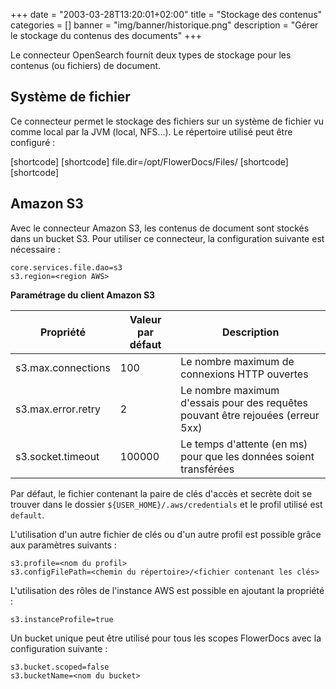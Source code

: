 +++
date = "2003-03-28T13:20:01+02:00"
title = "Stockage des contenus"
categories = []
banner = "img/banner/historique.png"
description = "Gérer le stockage du contenus des documents"
+++

Le connecteur OpenSearch fournit deux types de stockage pour les contenus (ou fichiers) de document.

## Système de fichier

Ce connecteur permet le stockage des fichiers sur un système de fichier vu comme local par la JVM (local, NFS...).
Le répertoire utilisé peut être configuré : 

[shortcode]
[shortcode]
file.dir=/opt/FlowerDocs/Files/
[shortcode]
[shortcode] 


## Amazon S3

Avec le connecteur Amazon S3, les contenus de document sont stockés dans un bucket S3.
Pour utiliser ce connecteur, la configuration suivante est nécessaire :

```properties
core.services.file.dao=s3
s3.region=<region AWS>
```

__Paramétrage du client Amazon S3__

| Propriété                     | Valeur par défaut|Description                                                                         |
|-------------------------------|-------------------------------------------------------------------------------------|-------------------|
| s3.max.connections            |100 | Le nombre maximum de connexions HTTP ouvertes                                                     |       
| s3.max.error.retry            | 2 | Le nombre maximum d'essais pour des requêtes pouvant être rejouées (erreur 5xx)                 |
| s3.socket.timeout             | 100000|  Le temps d'attente (en ms) pour que les données soient transférées                             |


Par défaut, le fichier contenant la paire de clés d'accès et secrète doit se trouver dans le dossier ``${USER_HOME}/.aws/credentials`` et le profil utilisé est ``default``. 

L'utilisation d'un autre fichier de clés ou d'un autre profil est possible grâce aux paramètres suivants : 

```properties
s3.profile=<nom du profil>
s3.configFilePath=<chemin du répertoire>/<fichier contenant les clés>
```

L'utilisation des rôles de l'instance AWS est possible en ajoutant la propriété  : 

```properties
s3.instanceProfile=true
```

Un bucket unique peut être utilisé pour tous les scopes FlowerDocs avec la configuration suivante : 

```properties
s3.bucket.scoped=false
s3.bucketName=<nom du bucket>
```

	